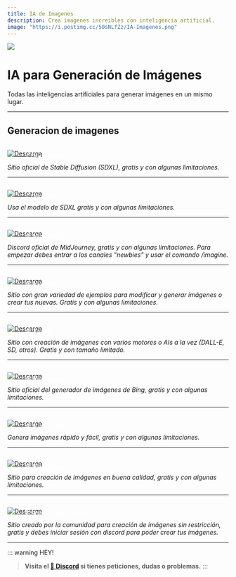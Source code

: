 ```yaml
---
title: IA de Imagenes
description: Crea imagenes increibles con inteligencia artificial.
image: "https://i.postimg.cc/50sNLfZz/IA-Imagenes.png"
---
```



![](https://i.postimg.cc/Z59s5LZ2/IA-Imagenes.png)
# IA para Generación de Imágenes
Todas las inteligencias artificiales para generar imágenes en un mismo lugar.


---


## Generacion de imagenes

<a href="https://dreamstudio.ai/generate">
  <div style="position: relative; padding-top: 1em">
    <p style="position: absolute; top: 5px; left: 20px; font-size: 14px; color: white; text-indent: 20px">⭐  Dreamstudio</p>
    <img src="https://i.postimg.cc/RZPvRHhg/Mini-Descarga.png" alt="Descarga" />
  </div>
</a>

*Sitio oficial de Stable Diffusion (SDXL), gratis y con algunas limitaciones.*

---

<a href="https://clipdrop.co/stable-diffusion">
  <div style="position: relative; padding-top: 1em">
    <p style="position: absolute; top: 5px; left: 20px; font-size: 14px; color: white; text-indent: 20px">⭐  ClipDrop</p>
    <img src="https://i.postimg.cc/RZPvRHhg/Mini-Descarga.png" alt="Descarga" />
  </div>
</a>

*Usa el modelo de SDXL gratis y con algunas limitaciones.*

---

<a href="https://discord.gg/midjourney">
  <div style="position: relative; padding-top: 1em">
    <p style="position: absolute; top: 5px; left: 20px; font-size: 14px; color: white; text-indent: 20px">🕸 Midjourney</p>
    <img src="https://i.postimg.cc/RZPvRHhg/Mini-Descarga.png" alt="Descarga" />
  </div>
</a>

*Discord oficial de MidJourney, gratis y con algunas limitaciones.  Para empezar debes entrar a los canales "newbies" y usar el comando /imagine.*

---

<a href="https://lexica.art/aperture">
  <div style="position: relative; padding-top: 1em">
    <p style="position: absolute; top: 5px; left: 20px; font-size: 14px; color: white; text-indent: 20px">🕸 Lexicart</p>
    <img src="https://i.postimg.cc/RZPvRHhg/Mini-Descarga.png" alt="Descarga" />
  </div>
</a>

*Sitio con gran variedad de ejemplos para modificar y generar imágenes o crear tus nuevas. Gratis y con algunas limitaciones.*

---

<a href="https://zoo.replicate.dev/">
  <div style="position: relative; padding-top: 1em">
    <p style="position: absolute; top: 5px; left: 20px; font-size: 14px; color: white; text-indent: 20px">🕸 Zoo AI</p>
    <img src="https://i.postimg.cc/RZPvRHhg/Mini-Descarga.png" alt="Descarga" />
  </div>
</a>

*Sitio con creación de imágenes con varios motores o AIs a la vez (DALL-E, SD, otros). Gratis y con tamaño limitado.*

---

<a href="https://www.bing.com/images/create">
  <div style="position: relative; padding-top: 1em">
    <p style="position: absolute; top: 5px; left: 20px; font-size: 14px; color: white; text-indent: 20px">🕸 Bing image AI"</p>
    <img src="https://i.postimg.cc/RZPvRHhg/Mini-Descarga.png" alt="Descarga" />
  </div>
</a>

*Sitio oficial del generador de imágenes de Bing, gratis y con algunas limitaciones.*

---

<a href="https://fusionbrain.ai/">
  <div style="position: relative; padding-top: 1em">
    <p style="position: absolute; top: 5px; left: 20px; font-size: 14px; color: white; text-indent: 20px">🕸 Fusion Brain"</p>
    <img src="https://i.postimg.cc/RZPvRHhg/Mini-Descarga.png" alt="Descarga" />
  </div>
</a>

*Genera imágenes rápido y fácil, gratis y con algunas limitaciones.*

---

<a href="https://playgroundai.com/">
  <div style="position: relative; padding-top: 1em">
    <p style="position: absolute; top: 5px; left: 20px; font-size: 14px; color: white; text-indent: 20px">🕸 Playground AI"</p>
    <img src="https://i.postimg.cc/RZPvRHhg/Mini-Descarga.png" alt="Descarga" />
  </div>
</a>

*Sitio para creación de imágenes en buena calidad, gratis y con algunas limitaciones.*

---

<a href="https://www.unstability.ai/">
  <div style="position: relative; padding-top: 1em">
    <p style="position: absolute; top: 5px; left: 20px; font-size: 14px; color: white; text-indent: 20px">🔞  Stable Diffusion 18+</p>
    <img src="https://i.postimg.cc/RZPvRHhg/Mini-Descarga.png" alt="Descarga" />
  </div>
</a>

*Sitio creado por la comunidad para creación de imágenes sin restricción, gratis y debes iniciar sesión con discord para poder crear tus imágenes.*

---

::: warning HEY!
> **Visita el [🚀 Discord](https://discord.gg/hVKeY3uEru) si tienes peticiones, dudas o problemas.**
:::
